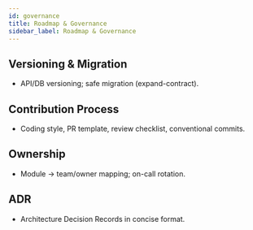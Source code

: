 ```yaml
---
id: governance
title: Roadmap & Governance
sidebar_label: Roadmap & Governance
---
```


## Versioning & Migration

- API/DB versioning; safe migration (expand-contract).

## Contribution Process

- Coding style, PR template, review checklist, conventional commits.

## Ownership

- Module → team/owner mapping; on-call rotation.

## ADR

- Architecture Decision Records in concise format.
